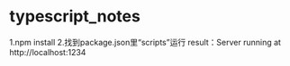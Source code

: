 # typescript_notes
1.npm install 
2.找到package.json里“scripts”运行
result：Server running at http://localhost:1234